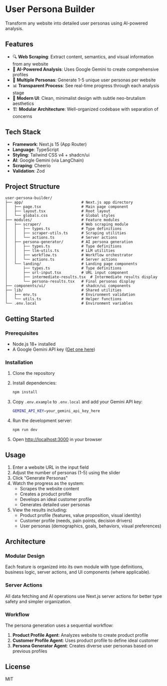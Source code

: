# User Persona Builder

Transform any website into detailed user personas using AI-powered analysis.

## Features

- 🔍 **Web Scraping**: Extract content, semantics, and visual information from any website
- 🤖 **AI-Powered Analysis**: Uses Google Gemini to create comprehensive profiles
- 👥 **Multiple Personas**: Generate 1-5 unique user personas per website
- 📊 **Transparent Process**: See real-time progress through each analysis stage
- 🎨 **Modern UI**: Clean, minimalist design with subtle neo-brutalism aesthetics
- 🏗️ **Modular Architecture**: Well-organized codebase with separation of concerns

## Tech Stack

- **Framework**: Next.js 15 (App Router)
- **Language**: TypeScript
- **Styling**: Tailwind CSS v4 + shadcn/ui
- **AI**: Google Gemini (via LangChain)
- **Scraping**: Cheerio
- **Validation**: Zod

## Project Structure

```
user-persona-builder/
├── app/                          # Next.js app directory
│   ├── page.tsx                  # Main page component
│   ├── layout.tsx                # Root layout
│   └── globals.css               # Global styles
├── modules/                      # Feature modules
│   ├── scraper/                  # Web scraping module
│   │   ├── types.ts              # Type definitions
│   │   ├── scraper-utils.ts      # Scraping utilities
│   │   └── actions.ts            # Server actions
│   ├── persona-generator/        # AI persona generation
│   │   ├── types.ts              # Type definitions
│   │   ├── llm-utils.ts          # LLM utilities
│   │   ├── workflow.ts           # Workflow orchestrator
│   │   └── actions.ts            # Server actions
│   └── landing/                  # Landing page components
│       ├── types.ts              # Type definitions
│       ├── url-input.tsx         # URL input component
│       ├── intermediate-results.tsx  # Intermediate results display
│       └── persona-results.tsx   # Final personas display
├── components/ui/                # shadcn/ui components
├── lib/                          # Shared utilities
│   ├── env.ts                    # Environment validation
│   └── utils.ts                  # Helper functions
└── .env.local                    # Environment variables
```

## Getting Started

### Prerequisites

- Node.js 18+ installed
- A Google Gemini API key ([Get one here](https://makersuite.google.com/app/apikey))

### Installation

1. Clone the repository

2. Install dependencies:
   ```bash
   npm install
   ```

3. Copy `.env.example` to `.env.local` and add your Gemini API key:
   ```bash
   GEMINI_API_KEY=your_gemini_api_key_here
   ```

4. Run the development server:
   ```bash
   npm run dev
   ```

5. Open [http://localhost:3000](http://localhost:3000) in your browser

## Usage

1. Enter a website URL in the input field
2. Adjust the number of personas (1-5) using the slider
3. Click "Generate Personas"
4. Watch the progress as the system:
   - Scrapes the website content
   - Creates a product profile
   - Develops an ideal customer profile
   - Generates detailed user personas
5. View the results including:
   - Product profile (features, value proposition, visual identity)
   - Customer profile (needs, pain points, decision drivers)
   - User personas (demographics, goals, behaviors, visual preferences)

## Architecture

### Modular Design
Each feature is organized into its own module with type definitions, business logic, server actions, and UI components (where applicable).

### Server Actions
All data fetching and AI operations use Next.js server actions for better type safety and simpler organization.

### Workflow
The persona generation uses a sequential workflow:
1. **Product Profile Agent**: Analyzes website to create product profile
2. **Customer Profile Agent**: Uses product profile to define ideal customer
3. **Persona Generator Agent**: Creates diverse user personas based on previous profiles

## License

MIT

